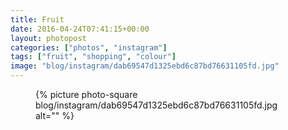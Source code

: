 ```yaml
---
title: Fruit
date: 2016-04-24T07:41:15+00:00
layout: photopost
categories: ["photos", "instagram"]
tags: ["fruit", "shopping", "colour"]
image: "blog/instagram/dab69547d1325ebd6c87bd76631105fd.jpg"
---
```


<figure class="photo photo--square">
  {% picture photo-square blog/instagram/dab69547d1325ebd6c87bd76631105fd.jpg alt="" %}
</figure>


